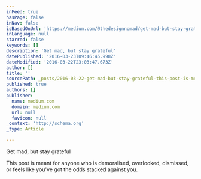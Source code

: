 ```yaml
---
inFeed: true
hasPage: false
inNav: false
isBasedOnUrl: 'https://medium.com/@thedesignnomad/get-mad-but-stay-grateful-c3761a6f84f8#.utjq3tu1a'
inLanguage: null
starred: false
keywords: []
description: 'Get mad, but stay grateful'
datePublished: '2016-03-23T09:46:45.998Z'
dateModified: '2016-03-22T23:03:47.673Z'
author: []
title: ''
sourcePath: _posts/2016-03-22-get-mad-but-stay-grateful-this-post-is-meant-for-anyone-who.md
published: true
authors: []
publisher:
  name: medium.com
  domain: medium.com
  url: null
  favicon: null
_context: 'http://schema.org'
_type: Article

---
```

Get mad, but stay grateful

This post is meant for anyone who is demoralised, overlooked, dismissed, or feels like you've got the odds stacked against you.